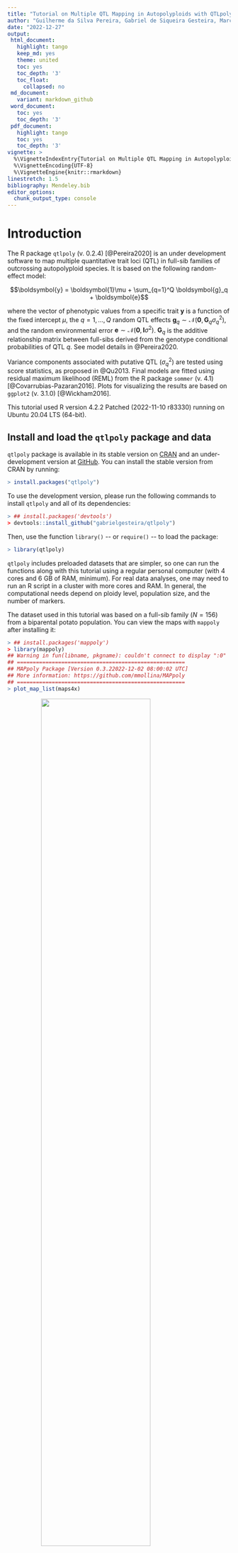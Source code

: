 ```yaml
---
title: "Tutorial on Multiple QTL Mapping in Autopolyploids with QTLpoly"
author: "Guilherme da Silva Pereira, Gabriel de Siqueira Gesteira, Marcelo Mollinari, Zhao-Bang Zeng"
date: "2022-12-27"
output:
 html_document:
   highlight: tango
   keep_md: yes
   theme: united
   toc: yes
   toc_depth: '3'
   toc_float:
     collapsed: no
 md_document:
   variant: markdown_github
 word_document:
   toc: yes
   toc_depth: '3'
 pdf_document:
   highlight: tango
   toc: yes
   toc_depth: '3'
vignette: >
  %\VignetteIndexEntry{Tutorial on Multiple QTL Mapping in Autopolyploids with QTLpoly}
  %\VignetteEncoding{UTF-8}
  %\VignetteEngine{knitr::rmarkdown}
linestretch: 1.5
bibliography: Mendeley.bib
editor_options: 
  chunk_output_type: console
---
```




# Introduction

The R package `qtlpoly` (v. 0.2.4) [@Pereira2020] is an under development software to map multiple quantitative trait loci (QTL) in full-sib families of outcrossing autopolyploid species. It is based on the following random-effect model:

$$\boldsymbol{y} = \boldsymbol{1}\mu + \sum_{q=1}^Q \boldsymbol{g}_q + \boldsymbol{e}$$

where the vector of phenotypic values from a specific trait $\boldsymbol{y}$ is a function of the fixed intercept $\mu$, the $q = 1, \dots, Q$ random QTL effects $\boldsymbol{g}_q \sim \mathcal{N}(\boldsymbol{0}, \boldsymbol{G}_q\sigma^2_q)$, and the random environmental error $\boldsymbol{e} \sim \mathcal{N}(\boldsymbol{0}, \boldsymbol{I}\sigma^2)$. $\boldsymbol{G}_q$ is the additive relationship matrix between full-sibs derived from the genotype conditional probabilities of QTL $q$. See model details in @Pereira2020.

Variance components associated with putative QTL ($\sigma^2_q$) are tested using score statistics, as proposed in @Qu2013. Final models are fitted using residual maximum likelihood (REML) from the R package `sommer` (v. 4.1) [@Covarrubias-Pazaran2016]. Plots for visualizing the results are based on `ggplot2` (v. 3.1.0) [@Wickham2016]. 

This tutorial used R version 4.2.2 Patched (2022-11-10 r83330) running on Ubuntu 20.04 LTS (64-bit).

## Install and load the `qtlpoly` package and data

`qtlpoly` package is available in its stable version on [CRAN](https://cran.r-project.org/package=qtlpoly) and an under-development version at [GitHub](https://github.com/gabrielgesteira/qtlpoly). You can install the stable version from CRAN by running:


```r
> install.packages("qtlpoly")
```

To use the development version, please run the following commands to install `qtlpoly` and all of its dependencies:


```r
> ## install.packages('devtools')
> devtools::install_github("gabrielgesteira/qtlpoly")
```

Then, use the function `library()` -- or `require()` -- to load the package: 


```r
> library(qtlpoly)
```

`qtlpoly` includes preloaded datasets that are simpler, so one can run the functions along with this tutorial using a regular personal computer (with 4 cores and 6 GB of RAM, minimum). For real data analyses, one may need to run an R script in a cluster with more cores and RAM. In general, the computational needs depend on ploidy level, population size, and the number of markers.

The dataset used in this tutorial was based on a full-sib family ($N = 156$) from a biparental potato population. You can view the maps with `mappoly` after installing it: 


```r
> ## install.packages('mappoly')
> library(mappoly)
## Warning in fun(libname, pkgname): couldn't connect to display ":0"
## =====================================================
## MAPpoly Package [Version 0.3.22022-12-02 08:00:02 UTC]
## More information: https://github.com/mmollina/MAPpoly
## =====================================================
> plot_map_list(maps4x)
```

<img src="1-tutorial_files/figure-html/unnamed-chunk-4-1.png" width="70%" height="70%" style="display: block; margin: auto;" />

```r
> plot(maps4x[[1]])
```

<img src="1-tutorial_files/figure-html/unnamed-chunk-4-2.png" width="70%" height="70%" style="display: block; margin: auto;" />

```r
> summary_maps(maps4x)
## 
## Your dataset contains removed (redundant) markers. Once finished the maps, remember to add them back with the function 'update_map'.
##       LG Genomic sequence Map length (cM) Markers/cM Simplex Double-simplex
## 1      1                1          205.88       2.31     102            122
## 2      2                2          125.11       3.44     131            139
## 3      3                3          134.07       2.85     151             21
## 4      4                4           165.9       2.56     114             87
## 5      5                5           106.2       2.93     124             53
## 6      6                6           142.7       2.78      73             75
## 7      7                7          126.09       3.28     136             94
## 8      8                8          136.68        2.5      61             98
## 9      9                9          144.49       2.46      76            101
## 10    10               10          114.67       1.81      47             36
## 11    11               11          110.66       2.89      95             52
## 12    12               12          117.54       1.91     115             32
## 13 Total             <NA>         1629.99       2.64    1225            910
##    Multiplex Total Max gap
## 1        252   476    9.01
## 2        160   430     4.9
## 3        210   382    9.09
## 4        224   425    5.74
## 5        134   311    4.22
## 6        249   397    3.83
## 7        184   414    5.65
## 8        183   342    7.32
## 9        179   356    7.79
## 10       124   207    5.27
## 11       173   320    5.41
## 12        78   225    6.09
## 13      2150  4285    6.19
```

The resulting linkage map consists of 12 linkage groups (LGs) with 4,285 markers, spanning 1629.99 centiMorgans (cM) of the potato genome. Please see details on the map construction for this simulated cross using `mappoly` [here](https://rpubs.com/mmollin/tetra_mappoly_vignette). The phenotypic data contains three traits in a simple table, where traits are distributed in columns and individuals in rows. For example:


```r
> head(pheno4x)
##            FM07  FM08  FM14
## B2721.001 75.13 53.63 91.50
## B2721.002 62.25 88.63 89.50
## B2721.003 86.00 82.88 91.50
## B2721.004    NA 61.88 86.63
## B2721.005 51.75 49.25 88.63
## B2721.006 80.63 88.88 88.63
```

# Conditional probabilities

Our `qtlpoly` package is fully integrated with `mappoly` [@Mollinari2019], so if you have a map built using another software, you will need to convert or re-estimate it using functions from `mappoly`. Please refer to its [tutorial](https://github.com/mmollina/MAPpoly) in order to learn more about the software. `mappoly` uses a hidden Markov model (HMM) adapted from @Landert1987 to autopolyploids to estimate the genotype conditional probabilities of putative QTL given an ordered set of markers comprising a linkage map [@Mollinari2019]. These conditional probabilities are ultimately used for QTL mapping by `qtlpoly`.

To compute the conditional probabilities for each linkage group, one should use the function `calc_genoprob()` from `mappoly`:


```r
> library(mappoly)
> genoprob4x = lapply(maps4x, calc_genoprob)
## 	Ploidy level: 4
## 	Number of markers: 476
## 	Number of individuals: 156
## 	..................................................
## 	..................................................
## 	..................................................
## 	......
## 	Ploidy level: 4
## 	Number of markers: 430
## 	Number of individuals: 156
## 	..................................................
## 	..................................................
## 	..................................................
## 	......
## 	Ploidy level: 4
## 	Number of markers: 382
## 	Number of individuals: 156
## 	..................................................
## 	..................................................
## 	..................................................
## 	......
## 	Ploidy level: 4
## 	Number of markers: 425
## 	Number of individuals: 156
## 	..................................................
## 	..................................................
## 	..................................................
## 	......
## 	Ploidy level: 4
## 	Number of markers: 311
## 	Number of individuals: 156
## 	..................................................
## 	..................................................
## 	..................................................
## 	......
## 	Ploidy level: 4
## 	Number of markers: 397
## 	Number of individuals: 156
## 	..................................................
## 	..................................................
## 	..................................................
## 	......
## 	Ploidy level: 4
## 	Number of markers: 414
## 	Number of individuals: 156
## 	..................................................
## 	..................................................
## 	..................................................
## 	......
## 	Ploidy level: 4
## 	Number of markers: 342
## 	Number of individuals: 156
## 	..................................................
## 	..................................................
## 	..................................................
## 	......
## 	Ploidy level: 4
## 	Number of markers: 356
## 	Number of individuals: 156
## 	..................................................
## 	..................................................
## 	..................................................
## 	......
## 	Ploidy level: 4
## 	Number of markers: 207
## 	Number of individuals: 156
## 	..................................................
## 	..................................................
## 	..................................................
## 	......
## 	Ploidy level: 4
## 	Number of markers: 320
## 	Number of individuals: 156
## 	..................................................
## 	..................................................
## 	..................................................
## 	......
## 	Ploidy level: 4
## 	Number of markers: 225
## 	Number of individuals: 156
## 	..................................................
## 	..................................................
## 	..................................................
## 	......
```

# Prepare data

Once the conditional probabilities have been calculated, you can use the function `read_data()` to read both `genoprob4x` and `pheno4x` objects. Row names (individuals) on `pheno4x` must match the individual names from the `genoprob4x` object. The argument `ploidy = 4` informs the ploidy level of the cross, i.e., a tetraploid cross in this case. Finally, `step = 1` provides the step size so that only positions at every 1 cM (approximately) will be tested: 


```r
> data = read_data(ploidy = 4, geno.prob = genoprob4x, pheno = pheno4x, step = 1)
## Reading the following data: 
##   Ploidy level:       4
##   No. individuals:    156
##   No. linkage groups: 12
##   Step size:          1 cM 
##   Map size:           1630.01 cM (1102 positions) 
##   No. phenotypes:     3
```

If you want to see detailed information on the map (number of positions per linkage group) and the phenotypes (number of individuals with non-missing values per trait), use a `print()` function with `detailed = TRUE`:


```r
> print(data, detailed = TRUE)
## This is an object of class 'qtlpoly.data'
##   Ploidy level:       4
##   No. individuals:    156
##   No. linkage groups: 12
##   Step size:          1 cM 
##   Map size:           1630.01 cM (1102 positions) 
##     LG 1: 205.88 cM (123 positions) 
##     LG 2: 125.11 cM (101 positions) 
##     LG 3: 134.07 cM (90 positions) 
##     LG 4: 165.9 cM (106 positions) 
##     LG 5: 106.2 cM (71 positions) 
##     LG 6: 142.7 cM (105 positions) 
##     LG 7: 126.09 cM (96 positions) 
##     LG 8: 136.68 cM (95 positions) 
##     LG 9: 144.49 cM (100 positions) 
##     LG 10: 114.67 cM (67 positions) 
##     LG 11: 110.66 cM (82 positions) 
##     LG 12: 117.54 cM (66 positions) 
##   No. phenotypes:     3
##     Trait 1: 'FM07' (141 individuals) 
##     Trait 2: 'FM08' (143 individuals) 
##     Trait 3: 'FM14' (140 individuals)
```

Notice that regardless of the number of markers per linkage group, we will rather evaluate only a limited number of positions, given the `step` argument (in our example, every 1 cM). Because of the quite large linkage disequilibrium blocks in mapping populations, especially in full-sib families with relatively small sample sizes (let us say, $N < 300$), there is no need to test every single marker in the map. Moreover, with such marker density (e.g., 5+ markers/cM), a lot of markers will contain redundant information for QTL mapping purposes anyway. `step = NULL` will allow to test every single marker in a high density map if one wants to do so, but be sure that computational time (and needed RAM for loading the `qtlpoly.data` object) will be hugely increased.

# Score-based resampling to assess genome-wide significance

Rather than guessing pointwise significance levels for declaring QTL, you can use the score-based resampling method to assess the genome-wide significance level (Zou et al. 2004). This method is relatively intensive, because it involves score statistics computation for every position in the map repeated 1,000 times (resampling):


```r
> ## data.sim = simulate_qtl(data = data, mu = 0, h2.qtl = NULL, var.error =
+ ## 1, n.sim = 1000, missing = TRUE, seed = 123) score.null =
+ ## null_model(data = data.sim$results, n.clusters = 6, plot = NULL)
+ ## min.pvl = unlist(lapply(score.null$results, function(x)
+ ## return(x$pval[which.max(x$stat)]))) quantile(sort(min.pvl), c(0.2,
+ ## 0.05)) 20% 5% 0.0011493379 0.0002284465
```

# Perform QTL detection

Building a multiple QTL model is considered a model selection problem, and there are several ways to approach it. Here, we adapted the algorithm proposed by @Kao1999 for fixed-effect multiple interval mapping (MIM) for diploids to our random-effect MIM (REMIM) for polyploids, which is summarized as follows:

0. Null model: for each trait, a model starts with no QTL
$$\boldsymbol{y} = \boldsymbol{1}\mu + \boldsymbol{e}$$
1. Forward search: QTL ($q = 1, \dots, Q$) are added one at a time, conditional to the one(s) (if any) already in the model, under a less stringent threshold (e.g., $P < 0.01$)
$$\boldsymbol{y} = \boldsymbol{1}\mu + \sum_{q=1}^Q \boldsymbol{g}_q + \boldsymbol{e}$$
2. Model optimization: each QTL $r$ is tested again conditional to the remaining one(s) in the model under a more stringent threshold (e.g., $P < 10^{-4}$)
$$\boldsymbol{y} = \boldsymbol{1}\mu + \boldsymbol{g}_r + \sum_{q \neq r} \boldsymbol{g}_q + \boldsymbol{e}$$
Steps 1 and 2 are repeated until no more QTL can be added to or dropped from the model, and positions of the remaining QTL do not change. After the first model optimization, the following forward searches use the more stringent threshold (e.g., $P < 10^{-4}$) as the detection power is expected to increase once QTL have already been added to the model.
3. QTL profiling: score statistics for the whole genome are updated conditional to the final set of selected QTL.

It is worth to mention that there is no definitive way to perform model selection. One may try to come with alternative ways of building a multiple QTL model, some of which will be mentioned later. `qtlpoly` tries to provide functions flexible enough so that users can build a multiple QTL model on their own, manually. One strategy we have been testing and using implements the above-mentioned algorithm of building a multiple QTL model, which will be demonstrated below.

## Manual search

### 0. Null model

The function `null_mod()` runs the first round of score statistics along the genome for the traits specified by `pheno.col`, which contains a vector of column numbers that one wants to analyze. If `pheno.col = NULL` (the default), all traits in `data` will be analyzed. All the subsequent functions will inherit this set of selected traits:


```r
> null.mod = null_model(data = data, n.clusters = 4)
## INFO: Using 4 CPUs for calculation
## 
## Null model for trait 1 'FM07' 
##   Calculation took 20.49 seconds
## 
## Null model for trait 2 'FM08' 
##   Calculation took 19.61 seconds
## 
## Null model for trait 3 'FM14' 
##   Calculation took 18.58 seconds
```

Progress is shown as `verbose = TRUE` by default. Plots with the logarithm of $P$-value [$LOP = -\log_{10}(P)$] can be generated using the argument `plot`, which is `NULL` by default. Notice that 4 cores are requested for parallel analysis by `n.clusters = 4`, which speeds up the process. 

A `print()` function summarizes any `qtlpoly.model` object containing QTL (if any), including `qtlpoly.null`:


```r
> print(null.mod)
## This is an object of class 'qtlpoly.null'
## 
## * Trait 1 'FM07' 
## There are no QTL in the model 
## 
## * Trait 2 'FM08' 
## There are no QTL in the model 
## 
## * Trait 3 'FM14' 
## There are no QTL in the model
```

### 1. Forward search

Once the first run of score statistics has been carried out, you can start looking for QTL. `w.size = 15` sets a distance of 15 cM on either side of any QTL already in the model where another putative QTL should not be considered due to the linkage disequilibrium. We will assume this window size value to be the same from now on. During the first forward search, it is recommended to use a less stringent significance level such as `sig.fwd = 0.01`, so that more positions are allowed to be tested in the next step. Progress is shown for each QTL included in the model as `verbose = TRUE` by default:


```r
> search.mod = search_qtl(data = data, model = null.mod, w.size = 15, sig.fwd = 0.01,
+     n.clusters = 4)
## INFO: Using 4 CPUs for calculation
## 
## Forward search for trait 1 'FM07'; there are no QTL in the model 
##   QTL was found on LG 5 at 26.19 cM (position number 438)
##   QTL was found on LG 7 at 60.68 cM (position number 641)
##   QTL was found on LG 6 at 47.14 cM (position number 529)
##   No more QTL were found. A putative QTL on LG 1 at 7.12 cM (position number 4) did not reach the threshold; its p-value was 0.02045
##   Calculation took 226.54 seconds
## 
## Forward search for trait 2 'FM08'; there are no QTL in the model 
##   QTL was found on LG 5 at 26.19 cM (position number 438)
##   QTL was found on LG 1 at 7.12 cM (position number 4)
##   QTL was found on LG 7 at 65.13 cM (position number 644)
##   QTL was found on LG 10 at 9.61 cM (position number 892)
##   QTL was found on LG 8 at 18.1 cM (position number 701)
##   QTL was found on LG 6 at 49.48 cM (position number 531)
##   No more QTL were found. A putative QTL on LG 11 at 85.89 cM (position number 1017) did not reach the threshold; its p-value was 0.01051
##   Calculation took 775.17 seconds
## 
## Forward search for trait 3 'FM14'; there are no QTL in the model 
##   QTL was found on LG 5 at 12.09 cM (position number 430)
##   QTL was found on LG 7 at 66.12 cM (position number 645)
##   QTL was found on LG 5 at 44.03 cM (position number 449)
##   QTL was found on LG 2 at 95.98 cM (position number 203)
##   QTL was found on LG 11 at 81.32 cM (position number 1014)
##   No more QTL were found. A putative QTL on LG 12 at 0 cM (position number 1037) did not reach the threshold; its p-value was 0.01534
##   Calculation took 537.86 seconds
```

The last putative QTL position that does not reach the threshold is printed together with its $P$-value. The default `n.rounds = Inf` will let the function run consecutive rounds until no more significant positions are found. One can optionally set `n.rounds = 1` to limit the number of QTL included in the model to only the most significant one. 

A `print()` function summarizes the QTL in the current model:


```r
> print(search.mod)
## This is an object of class 'qtlpoly.search'
## 
## * Trait 1 'FM07' 
##   LG   Pos Nmrk      Mrk  Score      Pval
## 1  5 26.19  438 c2_22986 356.22 <2.22e-16
## 2  7 60.68  641 c2_38643 159.11  2.84e-06
## 3  6 47.14  529 c2_31600  18.65  1.58e-01
## 
## * Trait 2 'FM08' 
##   LG   Pos Nmrk      Mrk  Score      Pval
## 1  5 26.19  438 c2_22986 390.15 <2.22e-16
## 2  1  7.12    4  c2_6839  38.34  4.52e-02
## 3  7 65.13  644 c2_44120  85.45  1.82e-03
## 4 10  9.61  892   c2_944   9.46  2.62e-01
## 5  8 18.10  701 c2_27485   6.82  3.01e-01
## 6  6 49.48  531 c2_31648  16.78  1.80e-01
## 
## * Trait 3 'FM14' 
##   LG   Pos Nmrk      Mrk  Score     Pval
## 1  5 12.09  430 c2_11605 191.93 2.67e-07
## 2  7 66.12  645 c2_33495 131.81 3.75e-05
## 3  5 44.03  449  c1_5836  98.74 2.80e-03
## 4  2 95.98  203  c1_7346  73.98 3.27e-03
## 5 11 81.32 1014  c2_3679  16.87 1.73e-01
```

<!-- In our example, four, two and two QTL have been added to models for the respective traits 'T32', 'T17' and 'T45'.  -->

It is worth to mention that `<2.22e-16` is used to represent that the test has reached such small $P$-value that R could not store it precisely (because of the floating point precision limit). Notice that this does not affect our model selection because we take the _highest score_ value instead, which can always be assessed - i.e., it provides the most likely position for the QTL, although we cannot precisely tell how significant it is.

This example uses `polygenes = FALSE` (the default), which means that a variance component for every QTL has to be estimated, as the equation at the [Introduction]. `polygenes = TRUE` provides the same results for this example (and will most likely do so for the vast majority of cases), but in less computational time. 

<!-- For example, the same QTL have been detected for trait 'T32' using `polygenes = TRUE`, but it took 268.13 seconds, instead of 401.83 seconds. Much difference will not be noticed if only few QTL were added to the model. For example, computational time for traits 'T17' and 'T45' was 129.26 and 129.24 seconds, respectively, when using `polygenes = TRUE`, instead of 152.00 and 153.74 seconds.  -->

This is because the model becomes $\boldsymbol{y} = \boldsymbol{1}\mu + \boldsymbol{g}_r + \boldsymbol{g}^* + \boldsymbol{e}$, where $\boldsymbol{g}_r$ is the the new QTL $r$ being tested and $\boldsymbol{g}^*$ is the polygenic effect (all QTL $q \neq r$ already in the model summarized into one single random effect), with only two variance components to estimate (plus the residual variance). So, for instance, if you already have three QTL in a model and are looking for a forth one, `polygenes = FALSE` will use the full model to estimate four variance components associated with each QTL, whereas `polygenes = TRUE` will force the algorithm to estimate only two variance components: one for the new QTL being tested and one for the polygenic effect. 

### 2. Model optimization

Once the first run of forward search has been carried out for each trait, a set of putative QTL may have been identified. Now, you have to test the QTL again under a more stringent significance level, e.g., `sig.bwd = 0.0001`. Each QTL will be tested conditional to the other(s) QTL(s) in the model, and there are three possible outcomes:

1. QTL is still significant and its position does not change: QTL is kept as is;

2. QTL is significant, but in a different position in the linkage group: QTL position is updated (process called "position refinement");

3. QTL is not significant: QTL is dropped (referred to as "backward elimination").

Rounds of model optimization are repeated until no more QTL have their positions updated or are dropped. This process is documented in a series of plots in a PDF file named after each trait (e.g. 'T32_optimize.pdf') with a suffix as in `plot = "optimize"`:


```r
> optimize.mod = optimize_qtl(data = data, model = search.mod, sig.bwd = 1e-04,
+     n.clusters = 4)
## INFO: Using 4 CPUs for calculation
## 
## Model optimization for trait 1 'FM07'; there are 3 QTL in the model already 
##   Refining QTL positions ... 438 ... 641 ... 529 
##   Excluding non-significant QTL ... 529 
##   Refining QTL positions ... 438 ... 641 
##   Calculation took 49.38 seconds
## 
## Model optimization for trait 2 'FM08'; there are 6 QTL in the model already 
##   Refining QTL positions ... 438 ... 5 ... 644 ... 892 ... 701 ... 531 
##   Excluding non-significant QTL ... 892 ... 701 ... 531 
##   Refining QTL positions ... 438 ... 4 ... 644 
##   Excluding non-significant QTL ... 644 
##   Refining QTL positions ... 438 ... 4 
##   Excluding non-significant QTL ... 4 
##   Refining QTL positions ... 438 
##   Calculation took 194.58 seconds
## 
## Model optimization for trait 3 'FM14'; there are 5 QTL in the model already 
##   Refining QTL positions ... 427 ... 645 ... 449 ... 203 ... 1014 
##   Excluding non-significant QTL ... 1014 
##   Refining QTL positions ... 427 ... 645 ... 449 ... 203 
##   Excluding non-significant QTL ... 203 
##   Refining QTL positions ... 427 ... 645 ... 449 
##   Calculation took 152.27 seconds
```

<!-- In our example, one QTL was dropped from the models for the traits 'T32' and 'T17' each. All two QTL were dropped from the model for the trait 'T45'. For the trait 'T32', notice that the QTL initially at the position 98 had its position updated to 100 after one QTL was excluded. -->

You can use the function `print()` to have a summary of the optimized model:


```r
> print(optimize.mod)
## This is an object of class 'qtlpoly.optimize'
## 
## * Trait 1 'FM07' 
##   LG   Pos Nmrk      Mrk  Score      Pval
## 1  5 26.19  438 c2_22986 367.13 <2.22e-16
## 2  7 60.68  641 c2_38643 167.66  6.27e-07
## 
## * Trait 2 'FM08' 
##   LG   Pos Nmrk      Mrk  Score      Pval
## 1  5 26.19  438 c2_22986 390.15 <2.22e-16
## 
## * Trait 3 'FM14' 
##   LG   Pos Nmrk      Mrk  Score     Pval
## 1  5 12.09  427 c2_33513 162.22 3.36e-07
## 2  7 66.12  645 c2_33495 170.82 5.68e-07
## 3  5 44.03  449  c1_5836 162.40 1.22e-05
```

The current optimized models can be used in the `model` argument for a new search, so that more QTL may be detected under a more stringent criteria such as `sig.fwd = 0.0001`:


```r
> search.mod2 = search_qtl(data = data, model = optimize.mod, sig.fwd = 1e-04,
+     n.clusters = 4)
## INFO: Using 4 CPUs for calculation
## 
## Forward search for trait 1 'FM07'; there are 2 QTL in the model already 
##   No more QTL were found. A putative QTL on LG 6 at 47.14 cM (position number 529) did not reach the threshold; its p-value was 0.00734
##   Calculation took 74.04 seconds
## 
## Forward search for trait 2 'FM08'; there is 1 QTL in the model already 
##   No more QTL were found. A putative QTL on LG 1 at 7.12 cM (position number 4) did not reach the threshold; its p-value was 0.00014
##   Calculation took 53.52 seconds
## 
## Forward search for trait 3 'FM14'; there are 3 QTL in the model already 
##   No more QTL were found. A putative QTL on LG 2 at 95.98 cM (position number 203) did not reach the threshold; its p-value was 0.00043
##   Calculation took 106.49 seconds
```

In our example, no more QTL reached the significance level, so the `print()` function outputs the same results we have seen before:


```r
> print(search.mod2)
## This is an object of class 'qtlpoly.search'
## 
## * Trait 1 'FM07' 
##   LG   Pos Nmrk      Mrk  Score      Pval
## 1  5 26.19  438 c2_22986 367.13 <2.22e-16
## 2  7 60.68  641 c2_38643 167.66  6.27e-07
## 
## * Trait 2 'FM08' 
##   LG   Pos Nmrk      Mrk  Score      Pval
## 1  5 26.19  438 c2_22986 390.15 <2.22e-16
## 
## * Trait 3 'FM14' 
##   LG   Pos Nmrk      Mrk  Score     Pval
## 1  5 12.09  427 c2_33513 162.22 3.36e-07
## 2  7 66.12  645 c2_33495 170.82 5.68e-07
## 3  5 44.03  449  c1_5836 162.40 1.22e-05
```

If more QTL were added, new model optimization would have to be run. This process can be repeated as many times as needed until no more QTL are added to or dropped from the model.

### 3. QTL profiling

Once a final QTL model is defined, one should run the function `profile_qtl()` in order to get $P$-value profiles from the whole genome conditional to the QTL in the provided model. At this point, supporting interval for each QTL is computed. Support intervals are defined as the QTL peak neighboring region with $LOP$ greater than or equal $LOP-d$, where $d$ is a constant which subtracts the highest $LOP$ (i.e., from the QTL peak) in that region, as similarly proposed by @Landert1987 for the statistic "logarithm of the odds", also known as LOD scores. Here, $d$ value is given as `d.sint = 1.5`:


```r
> profile.mod = profile_qtl(data = data, model = optimize.mod, d.sint = 1.5, polygenes = FALSE,
+     n.clusters = 4)
## INFO: Using 4 CPUs for calculation
## 
## QTL profile for trait 1 'FM07'; there are 2 QTL in the model 
##   Profiling QTL ... 438 ... 641 
##   Calculation took 81.4 seconds
## 
## QTL profile for trait 2 'FM08'; there is 1 QTL in the model 
##   Profiling QTL ... 438 
##   Calculation took 54.41 seconds
## 
## QTL profile for trait 3 'FM14'; there are 3 QTL in the model 
##   Profiling QTL ... 427 ... 449 ... 645 
##   Calculation took 119.83 seconds
```

A `print()` gives the final statistics for each QTL:


```r
> print(profile.mod)
## This is an object of class 'qtlpoly.profile'
## 
## * Trait 1 'FM07' 
##   LG   Pos Nmrk      Mrk  Score      Pval
## 1  5 26.19  438 c2_22986 367.13 <2.22e-16
## 2  7 60.68  641 c2_38643 167.66  6.27e-07
## 
## * Trait 2 'FM08' 
##   LG   Pos Nmrk      Mrk  Score      Pval
## 1  5 26.19  438 c2_22986 390.15 <2.22e-16
## 
## * Trait 3 'FM14' 
##   LG   Pos Nmrk      Mrk  Score     Pval
## 1  5  7.42  427 c2_33513 162.22 3.36e-07
## 2  5 44.03  449  c1_5836 162.40 1.22e-05
## 3  7 66.12  645 c2_33495 170.82 5.68e-07
```

For objects of class `qtlpoly.profile`, you can also choose to print both lower and upper support intervals:


```r
> print(profile.mod, sint = "lower")
## This is an object of class 'qtlpoly.profile'
## 
## * Trait 1 'FM07' 
##   LG Pos_lower Nmrk_lower Mrk_lower Score_lower Pval_lower
## 1  5     10.04        429  c2_52069      270.95  <2.22e-16
## 2  7     53.08        634  c2_23389      139.48   1.05e-05
## 
## * Trait 2 'FM08' 
##   LG Pos_lower Nmrk_lower Mrk_lower Score_lower Pval_lower
## 1  5      6.85        426  c2_33511      312.74  <2.22e-16
## 
## * Trait 3 'FM14' 
##   LG Pos_lower Nmrk_lower Mrk_lower Score_lower Pval_lower
## 1  5      0.00        421  c2_23776      123.01   6.24e-06
## 2  5     28.62        439  c2_23052       67.94   1.86e-04
## 3  7     50.98        632   c1_3163      131.22   1.44e-05
```


```r
> print(profile.mod, sint = "upper")
## This is an object of class 'qtlpoly.profile'
## 
## * Trait 1 'FM07' 
##   LG Pos_upper Nmrk_upper Mrk_upper Score_upper Pval_upper
## 1  5     26.19        438  c2_22986      367.13  <2.22e-16
## 2  7     70.47        649  c2_45188      142.88   1.02e-05
## 
## * Trait 2 'FM08' 
##   LG Pos_upper Nmrk_upper Mrk_upper Score_upper Pval_upper
## 1  5     29.83        440  c2_23055      347.75  <2.22e-16
## 
## * Trait 3 'FM14' 
##   LG Pos_upper Nmrk_upper Mrk_upper Score_upper Pval_upper
## 1  5     26.19        438  c2_22986       90.26   3.30e-06
## 2  5     47.45        451  c2_32854      102.34   2.32e-04
## 3  7     69.11        648  c1_10031      134.71   1.45e-05
```

According to simulations [@Pereira2020], $d = 1.5$ was found to represent a support interval of ~95\% of coverage; $d= 1.0$ corresponds to ~90\%, and $d=2.0$ to ~97\%. Obviously, the greater the coverage, the broader the supporting interval.

<!-- ## Add/drop QTL to/from the model -->

<!-- Suppose you have information (from previous work, for instance) that can help you to decide whether a QTL should be in the model or not. You can take advantage of the function `modify_qtl()` to either include or exclude a certain putative QTL from the model. For example, let us say we want to add a QTL to the trait 3 model which has not reached the most stringent threshold when a second search was performed (see the results from the step [2. Model optimization]). We simply choose the `pheno.col` and the position where we want a QTL to be added, i.e., `add.qtl = 184`: -->

<!-- ```{r} -->
<!-- modified.mod = modify_qtl(model = profile.mod, pheno.col = 3, add.qtl = 184) -->
<!-- ``` -->

<!-- The function `print()` shows how the model has been modified: -->

<!-- ```{r} -->
<!-- print(modified.mod) -->
<!-- ``` -->

<!-- Notice that since the model has not been profiled yet, statistics may change. -->

<!-- Now, suppose you want to drop the least significant QTL from the trait 1 model. You would have to use `drop.qtl = 100` instead: -->

<!-- ```{r} -->
<!-- modified.mod2 = modify_qtl(model = modified.mod, pheno.col = 1, drop.qtl = 100) -->
<!-- print(modified.mod2)  -->
<!-- ``` -->

<!-- Once modifications have been performed, run the function `profile()` in order to obtain updated statistics: -->

<!-- ```{r} -->
<!-- profile.mod2 = profile_qtl(data = data, model = modified.mod2, d.sint = 1.5, polygenes = FALSE, n.clusters = 4) -->
<!-- ``` -->

<!-- Using `print()`, notice how positions and statistics may have changed: -->

<!-- ```{r} -->
<!-- print(profile.mod2) -->
<!-- ``` -->

<!-- It is worth to mention that a modification should be considered carefully, as we may not have enough statistical support to hold it. Nevertheless, modification might be interesting to study how much of the phenotypic variance an added QTL can explain, regardless of its $P$-value, for example. -->

## Automatic search

The function `remim()` has the previous algorithm steps implemented in an automatic way, so that, for each trait, a null model is built, followed by iterations of forward search, model optimization, and QTL profiling. Here, one must include both forward search (e.g., `sig.fwd = 0.01`) and backward elimination (e.g., `sig.bwd = 0.0001`) $P$-value thresholds:


```r
> remim.mod = remim(data = data, w.size = 15, sig.fwd = 0.01, sig.bwd = 1e-04,
+     d.sint = 1.5, n.clusters = 4)
## INFO: Using 4 CPUs for calculation
## 
## REMIM for trait 1 'FM07' 
##   QTL was found on LG 5 at 26.19 cM (position number 438)
##   QTL was found on LG 7 at 60.68 cM (position number 641)
##   QTL was found on LG 6 at 47.14 cM (position number 529)
##   No more QTL were found. A putative QTL on LG 1 at 7.12 cM (position number 4) did not reach the threshold; its p-value was 0.02045
##   Refining QTL positions ... 438 ... 641 ... 529 
##   Excluding non-significant QTL ... 529 
##   Refining QTL positions ... 438 ... 641 
##   Profiling QTL ... 438 ... 641 
##   Calculation took 374.45 seconds
## 
## REMIM for trait 2 'FM08' 
##   QTL was found on LG 5 at 26.19 cM (position number 438)
##   QTL was found on LG 1 at 7.12 cM (position number 4)
##   QTL was found on LG 7 at 65.13 cM (position number 644)
##   QTL was found on LG 10 at 9.61 cM (position number 892)
##   QTL was found on LG 8 at 18.1 cM (position number 701)
##   QTL was found on LG 6 at 49.48 cM (position number 531)
##   No more QTL were found. A putative QTL on LG 11 at 85.89 cM (position number 1017) did not reach the threshold; its p-value was 0.01051
##   Refining QTL positions ... 438 ... 5 ... 644 ... 892 ... 701 ... 531 
##   Excluding non-significant QTL ... 892 ... 701 ... 531 
##   Refining QTL positions ... 438 ... 4 ... 644 
##   Excluding non-significant QTL ... 644 
##   Refining QTL positions ... 438 ... 4 
##   Excluding non-significant QTL ... 4 
##   Refining QTL positions ... 438 
##   Profiling QTL ... 438 
##   Calculation took 1040.95 seconds
## 
## REMIM for trait 3 'FM14' 
##   QTL was found on LG 5 at 12.09 cM (position number 430)
##   QTL was found on LG 7 at 66.12 cM (position number 645)
##   QTL was found on LG 5 at 44.03 cM (position number 449)
##   QTL was found on LG 2 at 95.98 cM (position number 203)
##   QTL was found on LG 11 at 81.32 cM (position number 1014)
##   No more QTL were found. A putative QTL on LG 12 at 0 cM (position number 1037) did not reach the threshold; its p-value was 0.01534
##   Refining QTL positions ... 427 ... 645 ... 449 ... 203 ... 1014 
##   Excluding non-significant QTL ... 1014 
##   Refining QTL positions ... 427 ... 645 ... 449 ... 203 
##   Excluding non-significant QTL ... 203 
##   Refining QTL positions ... 427 ... 645 ... 449 
##   Profiling QTL ... 427 ... 449 ... 645 
##   Calculation took 826.51 seconds
```

Notice that the output for all traits was the same as doing it step-by-step, i.e., using separate functions. This alternative also helps to run all the steps in a faster way, as the needed data for parallel processing have to be loaded into RAM only once. 

Use `print()` to visualize a table with information for each trait:


```r
> print(remim.mod)
## This is an object of class 'qtlpoly.remim'
## 
## * Trait 1 'FM07' 
##   LG   Pos Nmrk      Mrk  Score      Pval
## 1  5 26.19  438 c2_22986 367.13 <2.22e-16
## 2  7 60.68  641 c2_38643 167.66  6.27e-07
## 
## * Trait 2 'FM08' 
##   LG   Pos Nmrk      Mrk  Score      Pval
## 1  5 26.19  438 c2_22986 390.15 <2.22e-16
## 
## * Trait 3 'FM14' 
##   LG   Pos Nmrk      Mrk  Score     Pval
## 1  5  7.42  427 c2_33513 162.22 3.36e-07
## 2  5 44.03  449  c1_5836 162.40 1.22e-05
## 3  7 66.12  645 c2_33495 170.82 5.68e-07
```

Since support intervals were calculated, you can print them by specifying the `sint` argument:


```r
> print(remim.mod, sint = "lower")
## This is an object of class 'qtlpoly.remim'
## 
## * Trait 1 'FM07' 
##   LG Pos_lower Nmrk_lower Mrk_lower Score_lower Pval_lower
## 1  5     10.04        429  c2_52069      270.95  <2.22e-16
## 2  7     53.08        634  c2_23389      139.48   1.05e-05
## 
## * Trait 2 'FM08' 
##   LG Pos_lower Nmrk_lower Mrk_lower Score_lower Pval_lower
## 1  5      6.85        426  c2_33511      312.74  <2.22e-16
## 
## * Trait 3 'FM14' 
##   LG Pos_lower Nmrk_lower Mrk_lower Score_lower Pval_lower
## 1  5      0.00        421  c2_23776      123.01   6.24e-06
## 2  5     28.62        439  c2_23052       67.94   1.86e-04
## 3  7     50.98        632   c1_3163      131.22   1.44e-05
```


```r
> print(remim.mod, sint = "upper")
## This is an object of class 'qtlpoly.remim'
## 
## * Trait 1 'FM07' 
##   LG Pos_upper Nmrk_upper Mrk_upper Score_upper Pval_upper
## 1  5     26.19        438  c2_22986      367.13  <2.22e-16
## 2  7     70.47        649  c2_45188      142.88   1.02e-05
## 
## * Trait 2 'FM08' 
##   LG Pos_upper Nmrk_upper Mrk_upper Score_upper Pval_upper
## 1  5     29.83        440  c2_23055      347.75  <2.22e-16
## 
## * Trait 3 'FM14' 
##   LG Pos_upper Nmrk_upper Mrk_upper Score_upper Pval_upper
## 1  5     26.19        438  c2_22986       90.26   3.30e-06
## 2  5     47.45        451  c2_32854      102.34   2.32e-04
## 3  7     69.11        648  c1_10031      134.71   1.45e-05
```

You can always use the `modify_qtl()` function to [add/drop QTL to/from the model] originated by an automatic search. Remember to run the `profile_qtl()` function from the step [3. QTL profiling] to get updated positions and statistics for the new model, in case any modification is performed. 

## Plot profiles

Given the final profiled models, you can plot either individual or joint $LOP$ profiles using the function `plot_profile()`. For individual plots, one need to specify the `pheno.col` argument:


```r
> for (p in remim.mod$pheno.col) plot_profile(data = data, model = remim.mod,
+     pheno.col = p, ylim = c(0, 10))
```

<img src="1-tutorial_files/figure-html/unnamed-chunk-26-1.png" width="70%" height="70%" style="display: block; margin: auto;" /><img src="1-tutorial_files/figure-html/unnamed-chunk-26-2.png" width="70%" height="70%" style="display: block; margin: auto;" /><img src="1-tutorial_files/figure-html/unnamed-chunk-26-3.png" width="70%" height="70%" style="display: block; margin: auto;" />

Triangles indicate the estimated position of the QTL peaks. By providing values to the y-axis limits using `ylim`, one guarantees that all plots will be in the same scale.

If one wants to plot some or all QTL profiles at once for comparison, `pheno.col` needs to be specified as a vector of numbers representing the phenotype columns. As default, `pheno.col = NULL` includes all evaluated traits:


```r
> plot_profile(data = data, model = remim.mod, grid = TRUE)
```

<img src="1-tutorial_files/figure-html/unnamed-chunk-27-1.png" width="70%" height="70%" style="display: block; margin: auto;" />

```r
> plot_profile(data = data, model = remim.mod, grid = FALSE)
```

<img src="1-tutorial_files/figure-html/unnamed-chunk-27-2.png" width="70%" height="70%" style="display: block; margin: auto;" />

The argument `grid` organizes the multiple plots as a grid if `TRUE`, or superimposed profiles if `FALSE`.

## Support intervals

You can visualize the QTL distributed along the linkage map, together with their supporting intervals with the function `plot_sint()`: 


```r
> plot_sint(data = data, model = remim.mod)
```

<img src="1-tutorial_files/figure-html/unnamed-chunk-28-1.png" width="70%" height="70%" style="display: block; margin: auto;" />

Notice that for highly significant QTL ($P < 2.22 \times 10^{-16}$), computing support intervals may need adjustment due to the floating point precision limit.

# Fit multiple QTL models

Once final models have been defined, one may use REML to estimate their parameters with the function `fit_model()`:


```r
> fitted.mod = fit_model(data = data, model = remim.mod, probs = "joint", polygenes = "none")
## There are 2 QTL in the model for trait 1 'FM07'. Fitting model... Done! 
## 
## There is 1 QTL in the model for trait 2 'FM08'. Fitting model... Done! 
## 
## There are 3 QTL in the model for trait 3 'FM14'. Fitting model... Done!
```

Here, we used the joint probabilities of the putative QTL genotypes (`probs= "joint"`), instead of the parent marginal ones (`probs = "marginal"`). The latter may be interesting if one of the parents seems to not contribute much for a specific QTL (because all QTL allele effects are about the same, for example). Also, if `polygenes = "none"`, all individual QTL have their variance component estimated. One may want to define `polygenes = "most"` if all but one QTL have to be combined as a polygenic effect, or `polygenes = "all"` if all QTL have to be combined as a polygenic effect. Finally, `keep = TRUE` (default) saves matrices used on the calculations and additional results from `sommer`. This is useful in case one wants to assess additional metrics there, such as standard errors from parameter estimates, for example.

A `summary()` function shows parameter estimates, together with the QTL heritabilities, computed from the variance component estimates:


```r
> summary(fitted.mod)
## This is an object of class 'qtlpoly.fitted'
## 
## * Trait 1 'FM07' 
##   LG   Pos Nmrk Intercept   Var(g)  Var(e)        h2
## 1  5 26.19  438        NA 344.8765      NA 0.5680876
## 2  7 60.68  641        NA 86.57081      NA 0.1426012
## 3 NA    NA   NA  72.92765       NA 175.636 0.7106888
## 
## * Trait 2 'FM08' 
##   LG   Pos Nmrk Intercept   Var(g)   Var(e)       h2
## 1  5 26.19  438  78.77196 1001.341 490.0927 0.671395
## 
## * Trait 3 'FM14' 
##   LG   Pos Nmrk Intercept   Var(g)   Var(e)        h2
## 1  5  7.42  427        NA   8.6028       NA 0.3129561
## 2  5 44.03  449        NA 2.917533       NA 0.1061352
## 3  7 66.12  645        NA 4.766193       NA 0.1733865
## 4 NA    NA   NA  90.49077       NA 11.20231 0.5924778
```

## Plot QTL

After models have been fitted, you can visualize a summary of QTL metrics with the function `plot_qtl()`:


```r
> plot_qtl(data = data, model = remim.mod, fitted = fitted.mod, drop.pheno = FALSE)
```

<img src="1-tutorial_files/figure-html/unnamed-chunk-31-1.png" width="70%" height="70%" style="display: block; margin: auto;" />

Dots are located on the respective chromosome positions of the QTL peaks. The dots' sizes correspond to the specific QTL heritability, while their colors correspond to the $P$-values, which may help to identify the most or the less significant QTL. `drop = FALSE` makes sure all traits are displayed, even if they do not had any QTL detected.

## Estimate allele effects

Additive effects contributing to the overall mean by each allele individually, as well as their combinations within each parent, may be computed using the function `qtl_effects()`:


```r
> est.effects = qtl_effects(ploidy = 4, fitted = fitted.mod)
## There are 2 QTL in the model for trait 1 'FM07'. Computing effects for QTL ... 438 ... 641. Done! 
## 
## There is 1 QTL in the model for trait 2 'FM08'. Computing effects for QTL ... 438. Done! 
## 
## There are 3 QTL in the model for trait 3 'FM14'. Computing effects for QTL ... 427 ... 449 ... 645. Done!
```

A `plot()` function allows the user to visualize these contributions graphically:


```r
> plot(est.effects)
```

<img src="1-tutorial_files/figure-html/unnamed-chunk-33-1.png" width="70%" height="70%" style="display: block; margin: auto;" /><img src="1-tutorial_files/figure-html/unnamed-chunk-33-2.png" width="70%" height="70%" style="display: block; margin: auto;" /><img src="1-tutorial_files/figure-html/unnamed-chunk-33-3.png" width="70%" height="70%" style="display: block; margin: auto;" /><img src="1-tutorial_files/figure-html/unnamed-chunk-33-4.png" width="70%" height="70%" style="display: block; margin: auto;" /><img src="1-tutorial_files/figure-html/unnamed-chunk-33-5.png" width="70%" height="70%" style="display: block; margin: auto;" /><img src="1-tutorial_files/figure-html/unnamed-chunk-33-6.png" width="70%" height="70%" style="display: block; margin: auto;" />

For each QTL, one can see which alleles contribute the most to increase or decrease the phenotypic mean. This is interesting to plan marker-assisted selection strategies, for example, as specific alleles can be selected based on the marker dosage at or around the QTL peak and with the support of the population linkage map from `mappoly`. 

<!-- For example, if one is interested in decreasing the value of the trait 'T17', the allele *i*, combined with *j* and *l* from the parent 'P2' must be targeted. On the other hand, the parent 'P1' does not seem to contribute much to the trait variation, although selecting for the alleles *b* through *e* must be the best way to achieve one's goal of decreasing the phenotypic value of 'T17'. -->

## Predict breeding values

Finally, with the estimates of the final models in hands, one can use them to perform predictions of the breeding values as follows:


```r
> y.hat = breeding_values(data = data, fitted = fitted.mod)
```

A `plot()` function shows the distribution of the genotypic values for the population:


```r
> plot(y.hat)
```

<img src="1-tutorial_files/figure-html/unnamed-chunk-35-1.png" width="70%" height="70%" style="display: block; margin: auto;" /><img src="1-tutorial_files/figure-html/unnamed-chunk-35-2.png" width="70%" height="70%" style="display: block; margin: auto;" /><img src="1-tutorial_files/figure-html/unnamed-chunk-35-3.png" width="70%" height="70%" style="display: block; margin: auto;" />

This may be interesting for those populations whose individuals have been genotyped, but not phenotyped, and you still want to consider them when selecting the best genotypes.

# Compare with a fixed-effect approach

A previous fixed-effect interval mapping (here named FEIM) model has been proposed as a first approach to map QTL in autopolyploid species [@Hackett2014]. It consists of a single-QTL model, where every position is tested according to the model:

$$Y = \mu_C + \sum_{i=2}^{m} \alpha_i X_i + \sum_{i=m+2}^{2m} \alpha_i X_i$$

where $\mu_C$ is the intercept, and $\alpha_i$ and $X_i$ are the main effects and indicator variables for allele $i$, respectively, and $n$ is the ploidy level. The constraints $\alpha_{1} = 0$ and $\alpha_{m+1} = 0$ are imposed to satisfy the condition $\sum_{i=1}^m X_i = m/2$ and $\sum_{i=m+1}^{2m} X_i = m/2$, so that $\mu_C$ is a constant hard to interpret due to these constraints. Notice that the higher the ploidy level, the more effects have to be estimated, i.e., tetraploid models have six main effects, hexaploid models have 10 effects, octoploid models will have 14 effects (i.e. $2m-2$), and so on.

Different from REMIM (where we test the variances), here the interest is to know if the average allele effects are different from zero (the null hypothesis) using likelihood-ratio tests (LRT). Commonly, the tests are presented as "logarithm of the odds" (LOD scores), where $LOD = \frac{LRT}{2 \times \log_e(10)}$.

In order to evaluate significance (declare a QTL), empirical LOD thresholds are computed for each trait using permutations as proposed by @Churchill1994a. 

## LOD threshold permutations

Using the same object `data` from REMIM analyses, one can first compute the thresholds for all or specific traits. The number of simulations is given by `n.sim`, and 1,000 permutations are generally used:


```r
> perm = permutations(data = data, n.sim = 1000, n.clusters = 4)
## INFO: Using 4 CPUs for calculation
## 
## Permutations for trait 1 'FM07' 
##   95% LOD threshold = 5.9
##   Calculation took 333.23 seconds
## 
## Permutations for trait 2 'FM08' 
##   95% LOD threshold = 6
##   Calculation took 277.44 seconds
## 
## Permutations for trait 3 'FM14' 
##   95% LOD threshold = 5.99
##   Calculation took 287.11 seconds
```

Once the analyses are done, one may print the results by specifying a vector with the probabilities of interest. By default, `probs = c(0.95, 0.90)`, so that 95% and 90% quantiles are shown:


```r
> print(perm)
## This is an object of class 'qtlpoly.perm'
## 
## * Trait 1 'FM07' 
##  90%  95% 
## 5.55 5.90 
## 
## * Trait 2 'FM08' 
##  90%  95% 
## 5.63 6.00 
## 
## * Trait 3 'FM14' 
##  90%  95% 
## 5.54 5.99
```

As `probs = c(0.95, 0.90)` were also the default in `permutations()` function, we already stored the genome-wide significance LOD threshold for 0.05 and 0.10 levels, respectively. In order to use the 95% quantiles in the subsequent FEIM analyses, one can do:


```r
> (sig.lod = perm$sig.lod$`0.95`)
## FM07.95% FM08.95% FM14.95% 
## 5.903135 6.004204 5.985607
```

## Interval mapping

`feim` function tests every position from the specified step size from `data` - here, every 1 cM. Besides the `sig.lod` vector containing the thresholds for each trait, one needs to provide a window size (e.g., `w.size = 15`), which will be used to select QTL peaks within the same linkage group with a minimum distance of the given window size:


```r
> feim.mod = feim(data = data, w.size = 15, sig.lod = sig.lod)
## FEIM for trait 1 'FM07' 
##   QTL was found on LG 5 at 26.19 cM (position number 438)
##   QTL was found on LG 7 at 56.07 cM (position number 637)
## 
## FEIM for trait 2 'FM08' 
##   QTL was found on LG 5 at 26.19 cM (position number 438)
## 
## FEIM for trait 3 'FM14' 
##   QTL was found on LG 5 at 26.19 cM (position number 438)
## 
## Calculation took 5.19 seconds
```

A `print` function shows detailed information on the detected QTL:


```r
> print(feim.mod)
## This is an object of class 'qtlpoly.feim'
## 
## * Trait 1 'FM07' 
##   LG   Pos Nmrk      Mrk   LRT   LOD     AdjR2
## 1  5 26.19  438 c2_22986 88.75 19.27 0.4432602
## 2  7 56.07  637 c2_23097 35.67  7.75 0.1887396
## 
## * Trait 2 'FM08' 
##   LG   Pos Nmrk      Mrk   LRT   LOD     AdjR2
## 1  5 26.19  438 c2_22986 96.57 20.97 0.4685352
## 
## * Trait 3 'FM14' 
##   LG   Pos Nmrk      Mrk   LRT   LOD     AdjR2
## 1  5 26.19  438 c2_22986 49.62 10.78 0.2667912
```

Remember that in this case, one should not sum adjusted $R^2$ for the same trait, as each one was obtained from a single-QTL model (i.e., not estimated conditional to the others).

Finally, one may want to plot the profiles and compare to the [plot profiles] from REMIM:


```r
> plot_profile(data = data, model = feim.mod, grid = TRUE)
```

<img src="1-tutorial_files/figure-html/unnamed-chunk-41-1.png" width="70%" height="70%" style="display: block; margin: auto;" />

<!-- Notice that one QTL on LG 1 was not detected for the trait 'T32' (false negative), while one QTL on LG 3 for the trait 'T45' was wrongly assigned (false positive). This exemplifies the power of multiple-QTL models over the single-QTL ones. Therefore, the FEIM model may be recommended only as a first, quick approach, but not as the ultimate model for detecting QTL in autopolyploid species.  -->

# Exporting to VIEWpoly

One can export the results from `MAPpoly` and `QTLpoly` to visualize them in the R package `VIEWpoly` with the commands below:


```r
> save(maps4x, file = "mappoly.maps.RData")
> save(data, file = "qtlpoly.data.RData")
> save(remim.mod, file = "qtlpoly.remim.mod.RData")
> save(fitted.mod, file = "qtlpoly.fitted.mod.RData")
> save(est.effects, file = "qtlpoly.est.effects.RData")
```

# Acknowledgments

This package has been developed as part of the [Genomic Tools for Sweetpotato Improvement](https://sweetpotatogenomics.cals.ncsu.edu/) (GT4SP) and [SweetGAINS](https://cgspace.cgiar.org/handle/10568/106838) projects, both funded by [Bill \& Melinda Gates Foundation](https://www.gatesfoundation.org/).

# References

